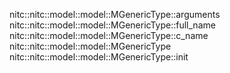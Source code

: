 nitc::nitc::model::model::MGenericType::arguments
nitc::nitc::model::model::MGenericType::full_name
nitc::nitc::model::model::MGenericType::c_name
nitc::nitc::model::model::MGenericType
nitc::nitc::model::model::MGenericType::init